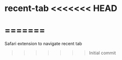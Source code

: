 recent-tab
<<<<<<< HEAD
==========
=======
==========

Safari extension to navigate recent tab
>>>>>>> Initial commit
